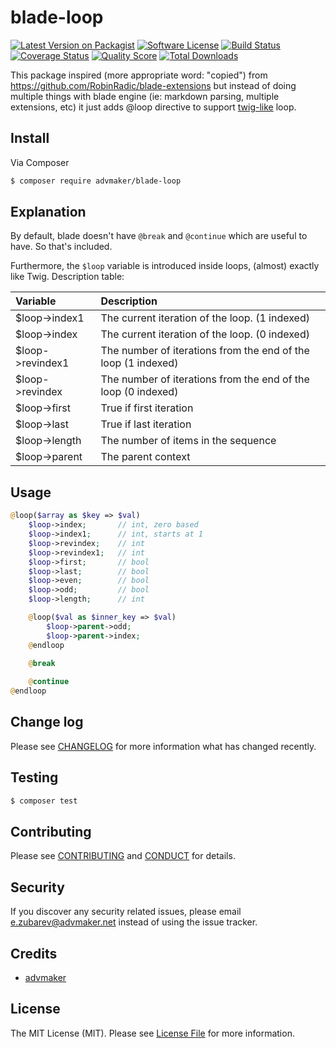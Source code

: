 # blade-loop

[![Latest Version on Packagist][ico-version]][link-packagist]
[![Software License][ico-license]](LICENSE.md)
[![Build Status][ico-travis]][link-travis]
[![Coverage Status][ico-scrutinizer]][link-scrutinizer]
[![Quality Score][ico-code-quality]][link-code-quality]
[![Total Downloads][ico-downloads]][link-downloads]

This package inspired (more appropriate word: "copied") from https://github.com/RobinRadic/blade-extensions but instead of doing multiple things with
blade engine (ie: markdown parsing, multiple extensions, etc) it just adds @loop directive to support [twig-like](http://twig.sensiolabs.org/doc/tags/for.html#the-loop-variable) loop.

## Install

Via Composer

``` bash
$ composer require advmaker/blade-loop
```

## Explanation
By default, blade doesn't have `@break` and `@continue` which are useful to have. So that's included.
 
Furthermore, the `$loop` variable is introduced inside loops, (almost) exactly like Twig. Description table:

| Variable | Description |
|:---------|:------------|
| $loop->index1 | The current iteration of the loop. (1 indexed) |
| $loop->index | The current iteration of the loop. (0 indexed) |
| $loop->revindex1 | The number of iterations from the end of the loop (1 indexed) |
| $loop->revindex | The number of iterations from the end of the loop (0 indexed) |
| $loop->first | 	True if first iteration |
| $loop->last | True if last iteration |
| $loop->length | The number of items in the sequence |
| $loop->parent | The parent context |

## Usage

``` php
@loop($array as $key => $val)
    $loop->index;       // int, zero based
    $loop->index1;      // int, starts at 1
    $loop->revindex;    // int
    $loop->revindex1;   // int
    $loop->first;       // bool
    $loop->last;        // bool
    $loop->even;        // bool
    $loop->odd;         // bool
    $loop->length;      // int

    @loop($val as $inner_key => $val)
        $loop->parent->odd;
        $loop->parent->index;
    @endloop  
    
    @break

    @continue
@endloop
```

## Change log

Please see [CHANGELOG](CHANGELOG.md) for more information what has changed recently.

## Testing

``` bash
$ composer test
```

## Contributing

Please see [CONTRIBUTING](CONTRIBUTING.md) and [CONDUCT](CONDUCT.md) for details.

## Security

If you discover any security related issues, please email e.zubarev@advmaker.net instead of using the issue tracker.

## Credits

- [advmaker][link-author]

## License

The MIT License (MIT). Please see [License File](LICENSE.md) for more information.

[ico-version]: https://img.shields.io/packagist/v/advmaker/blade-loop.svg?style=flat-square
[ico-license]: https://img.shields.io/badge/license-MIT-brightgreen.svg?style=flat-square
[ico-travis]: https://img.shields.io/travis/advmaker/blade-loop/master.svg?style=flat-square
[ico-scrutinizer]: https://img.shields.io/scrutinizer/coverage/g/advmaker/blade-loop.svg?style=flat-square
[ico-code-quality]: https://img.shields.io/scrutinizer/g/advmaker/blade-loop.svg?style=flat-square
[ico-downloads]: https://img.shields.io/packagist/dt/advmaker/blade-loop.svg?style=flat-square

[link-packagist]: https://packagist.org/packages/advmaker/blade-loop
[link-travis]: https://travis-ci.org/advmaker/blade-loop
[link-scrutinizer]: https://scrutinizer-ci.com/g/advmaker/blade-loop/code-structure
[link-code-quality]: https://scrutinizer-ci.com/g/advmaker/blade-loop
[link-downloads]: https://packagist.org/packages/advmaker/blade-loop
[link-author]: https://github.com/advmaker
